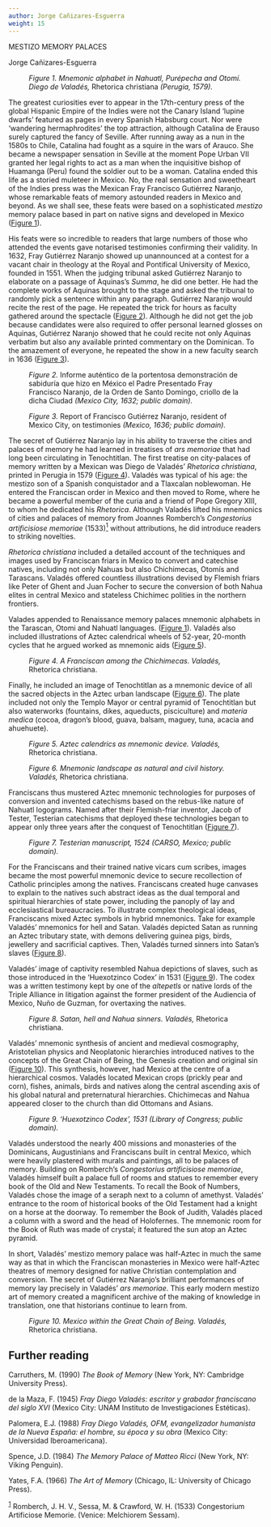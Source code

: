 ```yaml
---
author: Jorge Cañizares-Esguerra
weight: 15
---
```


<div class="ch-opener" id="ch15">
  <p class="CT">MESTIZO MEMORY PALACES</p>
  <p class="Author-Heading">Jorge Ca&#xF1;izares-Esguerra</p>
  </div>
  <figure><img id="fig1-ch15" class="img40" src="{{ site.baseurl }}/content/images/pg105.jpg" alt=""/>
  <figcaption><em>Figure 1. Mnemonic alphabet in Nahuatl, Pur&#xE9;pecha and Otom&#xED;. Diego de Valad&#xE9;s,</em> Rhetorica christiana <em>(Perugia, 1579).</em></figcaption></figure>
  <p>The greatest curiosities ever to appear in the 17th-century press of the global Hispanic Empire of the Indies were not the Canary Island &#x2018;lupine dwarfs&#x2019; featured as pages in every Spanish Habsburg court. Nor were &#x2018;wandering hermaphrodites&#x2019; the top attraction, although Catalina de Erauso surely captured the fancy of Seville. After running away as a nun in the 1580s to Chile, Catalina had fought as a squire in the wars of Arauco. She became a newspaper sensation in Seville at the moment Pope Urban VII granted her legal rights to act as a man when the inquisitive bishop of Huamanga (Peru) found the soldier out to be a woman. Catalina ended this life as a storied muleteer in Mexico. No, the real sensation and sweetheart of the Indies press was the Mexican Fray Francisco Guti&#xE9;rrez Naranjo, whose remarkable feats of memory astounded readers in Mexico and beyond. As we shall see, these feats were based on a sophisticated <em>mestizo</em> memory palace based in part on native signs and developed in Mexico (<a href="#fig1-ch15">Figure 1</a>).</p>
  <p>His feats were so incredible to readers that large numbers of those who attended the events gave notarised testimonies confirming their validity. In 1632, Fray Guti&#xE9;rrez Naranjo showed up unannounced at a contest for a vacant chair in theology at the Royal and Pontifical University of Mexico, founded in 1551. When the judging tribunal asked Guti&#xE9;rrez Naranjo to elaborate on a passage of Aquinas&#x2019;s <em>Summa</em>, he did one better. He had the complete works of Aquinas brought to the stage and asked the tribunal to randomly pick a sentence within any paragraph. Guti&#xE9;rrez Naranjo would recite the rest of the page. He repeated the trick for hours as faculty gathered around the spectacle (<a href="#fig2-ch15">Figure 2</a>). Although he did not get the job because candidates were also required to offer personal learned glosses on Aquinas, Guti&#xE9;rrez Naranjo showed that he could recite not only Aquinas verbatim but also any available printed commentary on the Dominican. To the amazement of everyone, he repeated the show in a new faculty search in 1636 (<a href="#fig3-ch15">Figure 3</a>).</p>
  <figure><img id="fig2-ch15" class="img60" src="images/pg106-1.jpg" alt=""/>
  <figcaption><em>Figure 2.</em> Informe aut&#xE9;ntico de la portentosa demonstraci&#xF3;n de sabidur&#xED;a que hizo en M&#xE9;xico el Padre Presentado Fray Francisco Naranjo, de la Orden de Santo Domingo, criollo de la dicha Ciudad <em>(Mexico City, 1632; public domain).</em></figcaption></figure>
  <figure><img id="fig3-ch15" class="img60" src="images/pg106-2.jpg" alt=""/>
  <figcaption><em>Figure 3.</em> Report of Francisco Guti&#xE9;rrez Naranjo, resident of Mexico City, on testimonies <em>(Mexico, 1636; public domain).</em></figcaption></figure>
  <p>The secret of Guti&#xE9;rrez Naranjo lay in his ability to traverse the cities and palaces of memory he had learned in treatises of <em>ars memoriae</em> that had long been circulating in Tenochtitlan. The first treatise on city-palaces of memory written by a Mexican was Diego de Valad&#xE9;s&#x2019; <em>Rhetorica christiana</em>, printed in Perugia in 1579 (<a href="#fig4-ch15">Figure 4</a>). Valad&#xE9;s was typical of his age: the mestizo son of a Spanish conquistador and a Tlaxcalan noblewoman. He entered the Franciscan order in Mexico and then moved to Rome, where he became a powerful member of the curia and a friend of Pope Gregory XIII, to whom he dedicated his <em>Rhetorica</em>. Although Valad&#xE9;s lifted his mnemonics of cities and palaces of memory from Joannes Romberch&#x2019;s <em>Congestorius artificisiose memoriae</em> (1533)<a id="footnote-021-backlink" href="#footnote-021"><sup>1</sup></a> without attributions, he did introduce readers to striking novelties.</p>
  <p><em>Rhetorica christiana</em> included a detailed account of the techniques and images used by Franciscan friars in Mexico to convert and catechise natives, including not only Nahuas but also Chichimecas, Otom&#xED;s and Tarascans. Valad&#xE9;s offered countless illustrations devised by Flemish friars like Peter of Ghent and Juan Focher to secure the conversion of both Nahua elites in central Mexico and stateless Chichimec polities in the northern frontiers.</p>
  <p>Valades appended to Renaissance memory palaces mnemonic alphabets in the Tarascan, Otomi and Nahuatl languages. (<a href="#fig1-ch15">Figure 1</a>). Valad&#xE9;s also included illustrations of Aztec calendrical wheels of 52-year, 20-month cycles that he argued worked as mnemonic aids (<a href="#fig5-ch15">Figure 5</a>).</p>
  <figure><img id="fig4-ch15" class="img80" src="{{ site.baseurl }}/content/images/pg107.jpg" alt=""/>
  <figcaption><em>Figure 4. A Franciscan among the Chichimecas. Valad&#xE9;s,</em> Rhetorica christiana.</figcaption></figure>
  <p>Finally, he included an image of Tenochtitlan as a mnemonic device of all the sacred objects in the Aztec urban landscape (<a href="#fig6-ch15">Figure 6</a>). The plate included not only the Templo Mayor or central pyramid of Tenochtitlan but also waterworks (fountains, dikes, aqueducts, pisciculture) and <em>materia medica</em> (cocoa, dragon&#x2019;s blood, guava, balsam, maguey, tuna, acacia and ahuehuete).</p>
  <figure><img id="fig5-ch15" class="img60" src="{{ site.baseurl }}/content/images/pg108.jpg" alt=""/>
  <figcaption><em>Figure 5. Aztec calendrics as mnemonic device. Valad&#xE9;s,</em> Rhetorica christiana.</figcaption></figure>
  <figure><img id="fig6-ch15" class="img60" src="{{ site.baseurl }}/content/images/pg109.jpg" alt=""/>
  <figcaption><em>Figure 6. Mnemonic landscape as natural and civil history. Valad&#xE9;s,</em> Rhetorica christiana.</figcaption></figure>
  <p>Franciscans thus mustered Aztec mnemonic technologies for purposes of conversion and invented catechisms based on the rebus-like nature of Nahuatl logograms. Named after their Flemish-friar inventor, Jacob of Tester, Testerian catechisms that deployed these technologies began to appear only three years after the conquest of Tenochtitlan (<a href="#fig7-ch15">Figure 7</a>).</p>
  <figure><img id="fig7-ch15" class="img100" src="{{ site.baseurl }}/content/images/pg110.jpg" alt=""/>
  <figcaption><em>Figure 7. Testerian manuscript, 1524 (CARSO, Mexico; public domain).</em></figcaption></figure>
  <p>For the Franciscans and their trained native vicars cum scribes, images became the most powerful mnemonic device to secure recollection of Catholic principles among the natives. Franciscans created huge canvases to explain to the natives such abstract ideas as the dual temporal and spiritual hierarchies of state power, including the panoply of lay and ecclesiastical bureaucracies. To illustrate complex theological ideas, Franciscans mixed Aztec symbols in hybrid mnemonics. Take for example Valad&#xE9;s&#x2019; mnemonics for hell and Satan. Valad&#xE9;s depicted Satan as running an Aztec tributary state, with demons delivering guinea pigs, birds, jewellery and sacrificial captives. Then, Valad&#xE9;s turned sinners into Satan&#x2019;s slaves (<a href="#fig8-ch15">Figure 8</a>).</p>
  <p>Valad&#xE9;s&#x2019; image of captivity resembled Nahua depictions of slaves, such as those introduced in the &#x2018;Huexotzinco Codex&#x2019; in 1531 (<a href="#fig9-ch15">Figure 9</a>). The codex was a written testimony kept by one of the <em>altepetls</em> or native lords of the Triple Alliance in litigation against the former president of the Audiencia of Mexico, Nu&#xF1;o de Guzman, for overtaxing the natives.</p>
  <figure><img id="fig8-ch15" class="img60" src="{{ site.baseurl }}/content/images/pg111.jpg" alt=""/>
  <figcaption><em>Figure 8. Satan, hell and Nahua sinners. Valad&#xE9;s,</em> Rhetorica christiana.</figcaption></figure>
  <p>Valad&#xE9;s&#x2019; mnemonic synthesis of ancient and medieval cosmography, Aristotelian physics and Neoplatonic hierarchies introduced natives to the concepts of the Great Chain of Being, the Genesis creation and original sin (<a href="#fig10-ch15">Figure 10</a>). This synthesis, however, had Mexico at the centre of a hierarchical cosmos. Valad&#xE9;s located Mexican crops (prickly pear and corn), fishes, animals, birds and natives along the central ascending axis of his global natural and preternatural hierarchies. Chichimecas and Nahua appeared closer to the church than did Ottomans and Asians.</p>
  <figure><img id="fig9-ch15" class="img100" src="{{ site.baseurl }}/content/images/pg112.jpg" alt=""/>
  <figcaption><em>Figure 9. &#x2018;Huexotzinco Codex&#x2019;, 1531 (Library of Congress; public domain).</em></figcaption></figure>
  <p>Valad&#xE9;s understood the nearly 400 missions and monasteries of the Dominicans, Augustinians and Franciscans built in central Mexico, which were heavily plastered with murals and paintings, all to be palaces of memory. Building on Romberch&#x2019;s <em>Congestorius artificisiose memoriae</em>, Valad&#xE9;s himself built a palace full of rooms and statues to remember every book of the Old and New Testaments. To recall the Book of Numbers, Valad&#xE9;s chose the image of a seraph next to a column of amethyst. Valad&#xE9;s&#x2019; entrance to the room of historical books of the Old Testament had a knight on a horse at the doorway. To remember the Book of Judith, Valad&#xE9;s placed a column with a sword and the head of Holofernes. The mnemonic room for the Book of Ruth was made of crystal; it featured the sun atop an Aztec pyramid.</p>
  <p>In short, Valad&#xE9;s&#x2019; mestizo memory palace was half-Aztec in much the same way as that in which the Franciscan monasteries in Mexico were half-Aztec theatres of memory designed for native Christian contemplation and conversion. The secret of Guti&#xE9;rrez Naranjo&#x2019;s brilliant performances of memory lay precisely in Valad&#xE9;s&#x2019; <em>ars memoriae</em>. This early modern mestizo art of memory created a magnificent archive of the making of knowledge in translation, one that historians continue to learn from.</p>
  <figure><img id="fig10-ch15" class="img60" src="{{ site.baseurl }}/content/images/pg113.jpg" alt=""/>
  <figcaption><em>Figure 10. Mexico within the Great Chain of Being. Valad&#xE9;s,</em> Rhetorica christiana.</figcaption></figure>
  <div class="further-reading-container">
<h2 class="subhead" id="further-reading">Further reading</h2>
  <p class="further-reading-ref">Carruthers, M. (1990) <em>The Book of Memory</em> (New York, NY: Cambridge University Press).</p>
  <p class="further-reading-ref">de la Maza, F. (1945) <em>Fray Diego Valad&#xE9;s: escritor y grabador franciscano del siglo XVI</em> (Mexico City: UNAM Instituto de Investigaciones Est&#xE9;ticas).</p>
  <p class="further-reading-ref">Palomera, E.J. (1988) <em>Fray Diego Valad&#xE9;s, OFM, evangelizador humanista de la Nueva Espa&#xF1;a: el hombre, su &#xE9;poca y su obra</em> (Mexico City: Universidad Iberoamericana).</p>
  <p class="further-reading-ref">Spence, J.D. (1984) <em>The Memory Palace of Matteo Ricci</em> (New York, NY: Viking Penguin).</p>
  <p class="further-reading-ref">Yates, F.A. (1966) <em>The Art of Memory</em> (Chicago, IL: University of Chicago Press).</p>
</div>

  <p class="footnote"><sup><a id="footnote-021" href="#footnote-021-backlink">1</a></sup> Romberch, J. H. V., Sessa, M. &amp; Crawford, W. H. (1533) Congestorium Artificiose Memorie. (Venice: Melchiorem Sessam).</p>
  